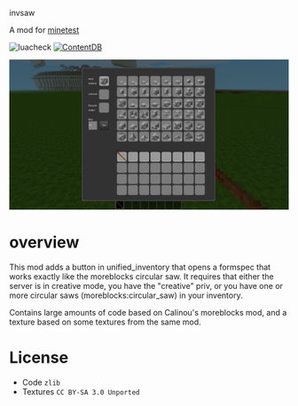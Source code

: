 invsaw

A mod for [minetest](http://www.minetest.net)

![luacheck](https://github.com/mt-mods/invsaw/workflows/luacheck/badge.svg)
[![ContentDB](https://content.minetest.net/packages/mt-mods/invsaw/shields/downloads/)](https://content.minetest.net/packages/mt-mods/invsaw/)


![](./screenshot.png)

# overview

This mod adds a button in unified_inventory that opens a formspec that works exactly like the moreblocks circular saw. It requires that either the server is in creative mode, you have the "creative" priv, or you have one or more circular saws (moreblocks:circular_saw) in your inventory.

Contains large amounts of code based on Calinou's moreblocks mod, and a texture based on some textures from the same mod.

# License

* Code `zlib`
* Textures `CC BY-SA 3.0 Unported`
